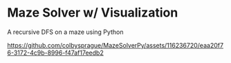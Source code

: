 # Maze Solver w/ Visualization

A recursive DFS on a maze using Python

https://github.com/colbysprague/MazeSolverPy/assets/116236720/eaa20f76-3172-4c9b-8996-f47af17eedb2

